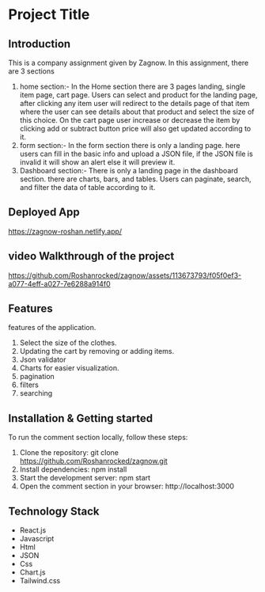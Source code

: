 # Project Title

## Introduction

This is a company assignment given by Zagnow. In this assignment, there are 3 sections

1. home section:- In the Home section there are 3 pages landing, single item page, cart page. Users can select and product for the landing page, after clicking any item user will redirect to the details page of that item where the user can see details about that product and select the size of this choice. On the cart page user increase or decrease the item by clicking add or subtract button price will also get updated according to it. 
2. form section:- In the form section there is only a landing page. here users can fill in the basic info and upload a JSON file, if the JSON file is invalid it will show an alert else it will preview it.
3. Dashboard section:- There is only a landing page in the dashboard section. there are charts, bars, and tables. Users can paginate, search, and filter the data of table according to it.

## Deployed App

https://zagnow-roshan.netlify.app/

## video Walkthrough of the project

https://github.com/Roshanrocked/zagnow/assets/113673793/f05f0ef3-a077-4eff-a027-7e6288a914f0


## Features

features of the application.

1. Select the size of the clothes.
2. Updating the cart by removing or adding items.
3. Json validator
4. Charts for easier visualization.
5. pagination
6. filters
7. searching

## Installation & Getting started

To run the comment section locally, follow these steps:

1. Clone the repository: git clone https://github.com/Roshanrocked/zagnow.git
2. Install dependencies: npm install
3. Start the development server: npm start
4. Open the comment section in your browser: http://localhost:3000

## Technology Stack

- React.js
- Javascript
- Html
- JSON
- Css
- Chart.js
- Tailwind.css
